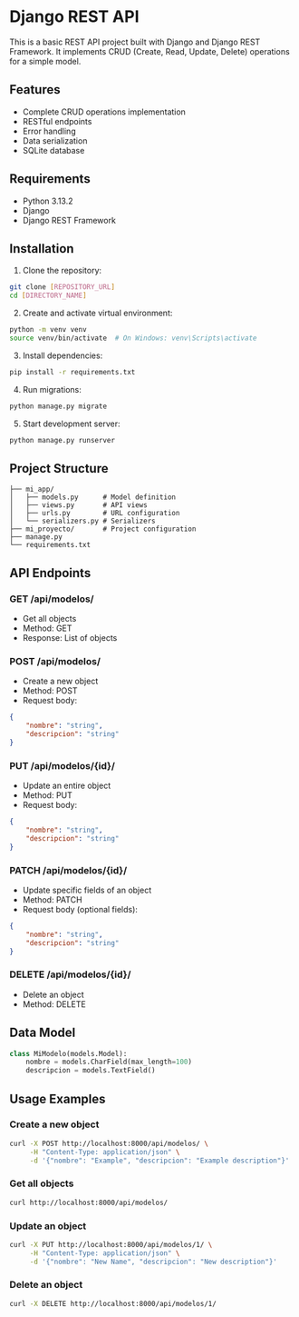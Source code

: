 # Django REST API

This is a basic REST API project built with Django and Django REST Framework. It implements CRUD (Create, Read, Update, Delete) operations for a simple model.

## Features

- Complete CRUD operations implementation
- RESTful endpoints
- Error handling
- Data serialization
- SQLite database

## Requirements

- Python 3.13.2
- Django
- Django REST Framework

## Installation

1. Clone the repository:
```bash
git clone [REPOSITORY_URL]
cd [DIRECTORY_NAME]
```

2. Create and activate virtual environment:
```bash
python -m venv venv
source venv/bin/activate  # On Windows: venv\Scripts\activate
```

3. Install dependencies:
```bash
pip install -r requirements.txt
```

4. Run migrations:
```bash
python manage.py migrate
```

5. Start development server:
```bash
python manage.py runserver
```

## Project Structure

```
├── mi_app/
│   ├── models.py      # Model definition
│   ├── views.py       # API views
│   ├── urls.py        # URL configuration
│   └── serializers.py # Serializers
├── mi_proyecto/       # Project configuration
├── manage.py
└── requirements.txt
```

## API Endpoints

### GET /api/modelos/
- Get all objects
- Method: GET
- Response: List of objects

### POST /api/modelos/
- Create a new object
- Method: POST
- Request body:
```json
{
    "nombre": "string",
    "descripcion": "string"
}
```

### PUT /api/modelos/{id}/
- Update an entire object
- Method: PUT
- Request body:
```json
{
    "nombre": "string",
    "descripcion": "string"
}
```

### PATCH /api/modelos/{id}/
- Update specific fields of an object
- Method: PATCH
- Request body (optional fields):
```json
{
    "nombre": "string",
    "descripcion": "string"
}
```

### DELETE /api/modelos/{id}/
- Delete an object
- Method: DELETE

## Data Model

```python
class MiModelo(models.Model):
    nombre = models.CharField(max_length=100)
    descripcion = models.TextField()
```

## Usage Examples

### Create a new object
```bash
curl -X POST http://localhost:8000/api/modelos/ \
     -H "Content-Type: application/json" \
     -d '{"nombre": "Example", "descripcion": "Example description"}'
```

### Get all objects
```bash
curl http://localhost:8000/api/modelos/
```

### Update an object
```bash
curl -X PUT http://localhost:8000/api/modelos/1/ \
     -H "Content-Type: application/json" \
     -d '{"nombre": "New Name", "descripcion": "New description"}'
```

### Delete an object
```bash
curl -X DELETE http://localhost:8000/api/modelos/1/
```



